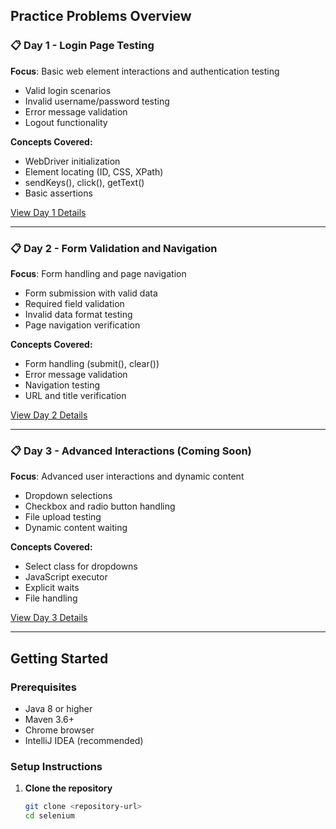 ## Practice Problems Overview

### 📋 Day 1 - Login Page Testing
**Focus**: Basic web element interactions and authentication testing
- Valid login scenarios
- Invalid username/password testing
- Error message validation
- Logout functionality

**Concepts Covered:**
- WebDriver initialization
- Element locating (ID, CSS, XPath)
- sendKeys(), click(), getText()
- Basic assertions

[View Day 1 Details](src/main/java/com/selenium/practice/Day1/Day1.md)

---

### 📋 Day 2 - Form Validation and Navigation
**Focus**: Form handling and page navigation
- Form submission with valid data
- Required field validation
- Invalid data format testing
- Page navigation verification

**Concepts Covered:**
- Form handling (submit(), clear())
- Error message validation
- Navigation testing
- URL and title verification

[View Day 2 Details](src/main/java/com/selenium/practice/Day2/Day2.md)

---

### 📋 Day 3 - Advanced Interactions (Coming Soon)
**Focus**: Advanced user interactions and dynamic content
- Dropdown selections
- Checkbox and radio button handling
- File upload testing
- Dynamic content waiting

**Concepts Covered:**
- Select class for dropdowns
- JavaScript executor
- Explicit waits
- File handling

[View Day 3 Details](src/main/java/com/selenium/practice/Day3/Day3.md)

---

## Getting Started

### Prerequisites
- Java 8 or higher
- Maven 3.6+
- Chrome browser
- IntelliJ IDEA (recommended)

### Setup Instructions

1. **Clone the repository**
   ```bash
   git clone <repository-url>
   cd selenium
